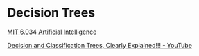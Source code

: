 # Decision Trees

 [MIT 6.034 Artificial Intelligence](https://www.youtube.com/watch?v=SXBG3RGr_Rc) 

 [Decision and Classification Trees, Clearly Explained!!! - YouTube](https://www.youtube.com/watch?v=_L39rN6gz7Y&t=3s) 
